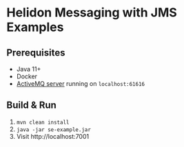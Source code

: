 # Helidon Messaging with JMS Examples

## Prerequisites
* Java 11+ 
* Docker
* [ActiveMQ server](../README.md) running on `localhost:61616`

## Build & Run
1. `mvn clean install`
2. `java -jar se-example.jar`
3. Visit http://localhost:7001

